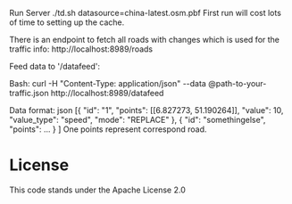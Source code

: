 Run Server
./td.sh datasource=china-latest.osm.pbf
First run will cost lots of time to setting up the cache.

There is an endpoint to fetch all roads with changes which is used for the traffic info:
http://localhost:8989/roads

Feed data to '/datafeed':

Bash:
curl -H "Content-Type: application/json" --data @path-to-your-traffic.json http://localhost:8989/datafeed

Data format: json
[{
   "id": "1",
   "points": [[6.827273, 51.190264]],
   "value": 10,
   "value_type": "speed",
   "mode": "REPLACE"
}, {
   "id": "somethingelse",
   "points": ...
}
]
One points represent correspond road.

# License

This code stands under the Apache License 2.0